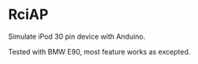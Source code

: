 # RciAP
Simulate iPod 30 pin device with Anduino. 

Tested with BMW E90, most feature works as excepted.
